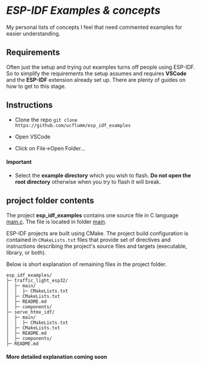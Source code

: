 # _ESP-IDF Examples & concepts_

My personal lists of concepts I feel that need commented examples for easier understanding.

## Requirements

Often just the setup and trying out examples turns off people using ESP-IDF. So to simplify the requirements the setup assumes and requires **VSCode** and the **ESP-IDF** extension already set up. There are plenty of guides on how to get to this stage.

## Instructions

* Clone the repo `` git clone https://github.com/ucflumm/esp_idf_examples ``

* Open VSCode

* Click on File->Open Folder...

#### Important

* Select the **example directory** which you wish to flash. **Do not open the root directory** otherwise when you try to flash it will break.

## project folder contents

The project **esp_idf_examples** contains one source file in C language [main.c](main/main.c). The file is located in folder [main](main).

ESP-IDF projects are built using CMake. The project build configuration is contained in `CMakeLists.txt`
files that provide set of directives and instructions describing the project's source files and targets
(executable, library, or both).

Below is short explanation of remaining files in the project folder.

```
esp_idf_examples/
├─ traffic_light_esp32/
│  ├─ main/
│  │  ├─ CMakeLists.txt
│  ├─ CMakeLists.txt
│  ├─ README.md
│  ├─ components/
├─ serve_htmx_idf/
│  ├─ main/
│  │  ├─ CMakeLists.txt
│  ├─ CMakeLists.txt
│  ├─ README.md
│  ├─ components/
├─ README.md
```

#### More detailed explanation coming soon
